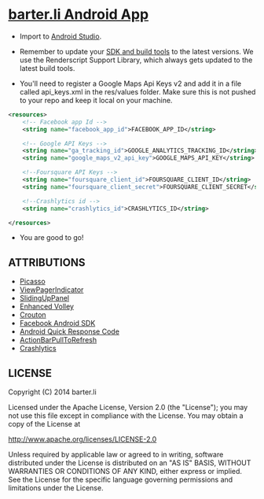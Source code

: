 [barter.li Android App][1]
==========================

- Import to [Android Studio][2].

- Remember to update your [SDK and build tools][3] to the latest versions. We use the Renderscript Support Library, which always gets updated to the latest build tools.

- You'll need to register a Google Maps Api Keys v2 and add it in a file called api_keys.xml in the res/values folder. Make sure this is not pushed to your repo and keep it local on your machine.

```xml
<resources>
    <!-- Facebook app Id -->
    <string name="facebook_app_id">FACEBOOK_APP_ID</string>

    <!-- Google API Keys -->
    <string name="ga_tracking_id">GOOGLE_ANALYTICS_TRACKING_ID</string>
    <string name="google_maps_v2_api_key">GOOGLE_MAPS_API_KEY</string>

    <!--Foursquare API Keys -->
    <string name="foursquare_client_id">FOURSQUARE_CLIENT_ID</string>
    <string name="foursquare_client_secret">FOURSQUARE_CLIENT_SECRET</string>

    <!--Crashlytics id -->
    <string name="crashlytics_id">CRASHLYTICS_ID</string>

</resources>
```

- You are good to go!

ATTRIBUTIONS
------------
- [Picasso][l1]
- [ViewPagerIndicator][l2]
- [SlidingUpPanel][l3]
- [Enhanced Volley][l4]
- [Crouton][l5]
- [Facebook Android SDK][l6]
- [Android Quick Response Code][l7]
- [ActionBarPullToRefresh][l8]
- [Crashlytics][l9]

[l1]: https://github.com/square/picasso
[l2]: https://github.com/JakeWharton/Android-ViewPagerIndicator
[l3]: https://github.com/umano/AndroidSlidingUpPanel
[l4]: https://github.com/vinaysshenoy/enhanced-volley
[l5]: https://github.com/keyboardsurfer/Crouton
[l6]: https://github.com/facebook/facebook-android-sdk
[l7]: https://github.com/phishman3579/android-quick-response-code
[l8]: https://github.com/chrisbanes/ActionBar-PullToRefresh
[l9]: https://www.crashlytics.com/

## LICENSE

Copyright (C) 2014 barter.li

Licensed under the Apache License, Version 2.0 (the "License");
you may not use this file except in compliance with the License.
You may obtain a copy of the License at

http://www.apache.org/licenses/LICENSE-2.0

Unless required by applicable law or agreed to in writing, software
distributed under the License is distributed on an "AS IS" BASIS,
WITHOUT WARRANTIES OR CONDITIONS OF ANY KIND, either express or implied.
See the License for the specific language governing permissions and
limitations under the License.

[1]: https://play.google.com/store/apps/details?id=li.barter
[2]: https://developer.android.com/sdk/installing/studio.html
[3]: https://developer.android.com/tools/sdk/tools-notes.html
